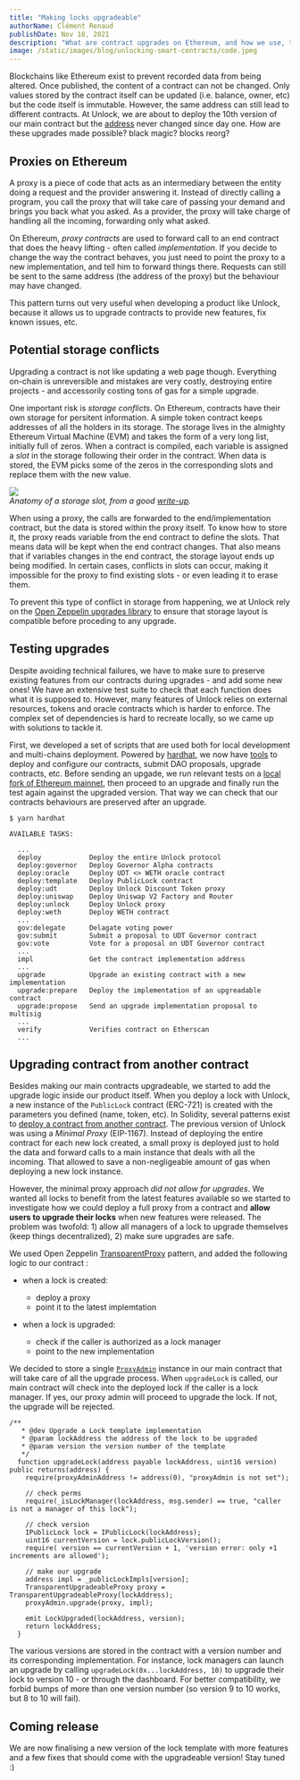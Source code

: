 ```yaml
---
title: "Making locks upgradeable"
authorName: Clément Renaud
publishDate: Nov 18, 2021
description: "What are contract upgrades on Ethereum, and how we use, test and deploy them at Unlock"
image: /static/images/blog/unlocking-smart-contracts/code.jpeg
---
```


Blockchains like Ethereum exist to prevent recorded data from being altered. Once published, the content of a contract can not be changed. Only values stored by the contract itself can be updated (i.e. balance, owner, etc) but the code itself is immutable. However, the same address can still lead to different contracts. At Unlock, we are about to deploy the 10th version of our main contract but the [address](https://etherscan.io/address/0x3d5409cce1d45233de1d4ebdee74b8e004abdd13) never changed since day one. How are these upgrades made possible? black magic? blocks reorg? 

## Proxies on Ethereum

A proxy is a piece of code that acts as an intermediary between the entity doing a request and the provider answering it. Instead of directly calling a program, you call the proxy that will take care of passing your demand and brings you back what you asked. As a provider, the proxy will take charge of handling all the incoming, forwarding only what asked. 

On Ethereum, *proxy contracts* are used to forward call to an end contract that does the heavy lifting - often called *implementation*. If you decide to change the way the contract behaves, you just need to point the proxy to a new implementation, and tell him to forward things there. Requests can still be sent to the same address (the address of the proxy) but the behaviour may have changed.

This pattern turns out very useful when developing a product like Unlock, because it allows us to upgrade contracts to provide new features, fix known issues, etc.

## Potential storage conflicts

Upgrading a contract is not like updating a web page though. Everything on-chain is unreversible and mistakes are very costly, destroying entire projects - and accessorily costing tons of gas for a simple upgrade. 

One important risk is *storage conflicts*. On Ethereum, contracts have their own storage for persitent information. A simple token contract keeps addresses of all the holders in its storage. The storage lives in the almighty Ethereum Virtual Machine (EVM) and takes the form of a very long list, initially full of zeros. When a contract is compiled, each variable is assigned a *slot* in the storage following their order in the contract. When data is stored, the EVM picks some of the zeros in the corresponding slots and replace them with the new value.

![](https://programtheblockchain.com/storage/fixed.png)  
*Anatomy of a storage slot, from a good [write-up](https://programtheblockchain.com/posts/2018/03/09/understanding-ethereum-smart-contract-storage/).*

When using a proxy, the calls are forwarded to the end/implementation contract, but the data is stored within the proxy itself. To know how to store it, the proxy reads variable from the end contract to define the slots. That means data will be kept when the end contract changes. That also means that if variables changes in the end contract, the storage layout ends up being modified. In certain cases, conflicts in slots can occur, making it impossible for the proxy to find existing slots - or even leading it to erase them.

To prevent this type of conflict in storage from happening, we at Unlock rely on the [Open Zeppelin upgrades library](https://docs.openzeppelin.com/upgrades/2.8/) to ensure that storage layout is compatible before proceding to any upgrade.

## Testing upgrades

Despite avoiding technical failures, we have to make sure to preserve existing features from our contracts during upgrades - and add some new ones! We have an extensive test suite to check that each function does what it is supposed to. However, many features of Unlock relies on external resources, tokens and oracle contracts which is harder to enforce. The complex set of dependencies is hard to recreate locally, so we came up with solutions to tackle it.

First, we developed a set of scripts that are used both for local development and multi-chains deployment. Powered by [hardhat](https://hardhat.org), we now have [tools](https://github.com/unlock-protocol/unlock/tree/master/smart-contracts/scripts) to deploy and configure our contracts, submit DAO proposals, upgrade contracts, etc. Before sending an upgade, we run relevant tests on a [local fork of Ethereum mainnet](https://hardhat.org/hardhat-network/guides/mainnet-forking.html), then proceed to an upgrade and finally run the test again against the upgraded version. That way we can check that our contracts behaviours are preserved after an upgrade.

```shell 
$ yarn hardhat

AVAILABLE TASKS:

  ...
  deploy           	Deploy the entire Unlock protocol
  deploy:governor  	Deploy Governor Alpha contracts
  deploy:oracle    	Deploy UDT <> WETH oracle contract
  deploy:template  	Deploy PublicLock contract
  deploy:udt       	Deploy Unlock Discount Token proxy
  deploy:uniswap   	Deploy Uniswap V2 Factory and Router
  deploy:unlock    	Deploy Unlock proxy
  deploy:weth      	Deploy WETH contract
  ...
  gov:delegate     	Delagate voting power
  gov:submit       	Submit a proposal to UDT Governor contract
  gov:vote         	Vote for a proposal on UDT Governor contract
  ...
  impl             	Get the contract implementation address
  ...
  upgrade          	Upgrade an existing contract with a new implementation
  upgrade:prepare  	Deploy the implementation of an upgreadable contract
  upgrade:propose  	Send an upgrade implementation proposal to multisig
  ...
  verify           	Verifies contract on Etherscan
  ...
```

## Upgrading contract from another contract

Besides making our main contracts upgradeable, we started to add the upgrade logic inside our product itself. When you deploy a lock with Unlock, a new instance of the `PublicLock` contract (ERC-721) is created with the parameters you defined (name, token, etc). In Solidity, several patterns exist to [deploy a contract from another contract](https://github.com/clemsos/sol-upgrade-pattern/). The previous version of Unlock was using a *Minimal Proxy* (EIP-1167). Instead of deploying the entire contract for each new lock created, a small proxy is deployed just to hold the data and forward calls to a main instance that deals with all the incoming. That allowed to save a non-negligeable amount of gas when deploying a new lock instance.

However, the minimal proxy approach _did not allow for upgrades_. We wanted all locks to benefit from the latest features available so we started to investigate how we could deploy a full proxy from a contract and **allow users to upgrade their locks** when new features were released. The problem was twofold: 1) allow all managers of a lock to upgrade themselves (keep things decentralized), 2) make sure upgrades are safe.

We used Open Zeppelin [TransparentProxy](https://github.com/OpenZeppelin/openzeppelin-contracts/blob/v4.3.0/contracts/proxy/transparent/TransparentUpgradeableProxy.sol) pattern, and added the following logic to our contract :

- when a lock is created:
  - deploy a proxy 
  - point it to the latest implemtation

- when a lock is upgraded:
  - check if the caller is authorized as a lock manager
  - point to the new implementation

We decided to store a single [`ProxyAdmin`](https://docs.openzeppelin.com/contracts/4.x/api/proxy#ProxyAdmin) instance in our main contract that will take care of all the upgrade process. When `upgradeLock` is called, our main contract will check into the deployed lock if the caller is a lock manager. If yes, our proxy admin will proceed to upgrade the lock. If not, the upgrade will be rejected.

```solidity
/**
   * @dev Upgrade a Lock template implementation
   * @param lockAddress the address of the lock to be upgraded
   * @param version the version number of the template
   */
  function upgradeLock(address payable lockAddress, uint16 version) public returns(address) {
    require(proxyAdminAddress != address(0), "proxyAdmin is not set");

    // check perms
    require(_isLockManager(lockAddress, msg.sender) == true, "caller is not a manager of this lock");

    // check version
    IPublicLock lock = IPublicLock(lockAddress);
    uint16 currentVersion = lock.publicLockVersion();
    require( version == currentVersion + 1, 'version error: only +1 increments are allowed');

    // make our upgrade
    address impl = _publicLockImpls[version];
    TransparentUpgradeableProxy proxy = TransparentUpgradeableProxy(lockAddress);
    proxyAdmin.upgrade(proxy, impl);

    emit LockUpgraded(lockAddress, version);
    return lockAddress;
  }
```

The various versions are stored in the contract with a version number and its corresponding implementation. For instance, lock managers can launch an upgrade by calling `upgradeLock(0x...lockAddress, 10)` to upgrade their lock to version 10 - or through the dashboard. For better compatibility, we forbid bumps of more than one version number (so version 9 to 10 works, but 8 to 10 will fail).

## Coming release

We are now finalising a new version of the lock template with more features and a few fixes that should come with the upgradeable version! Stay tuned :)